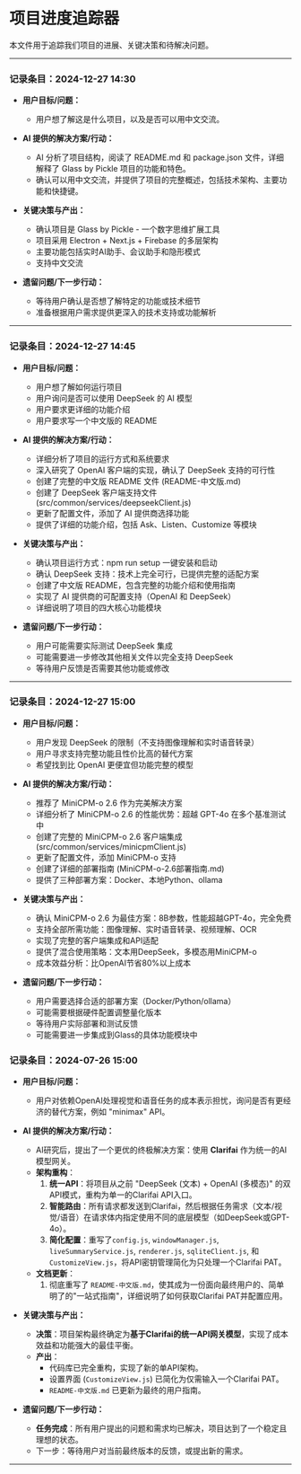 # 项目进度追踪器

本文件用于追踪我们项目的进展、关键决策和待解决问题。

---

### 记录条目：2024-12-27 14:30

*   **用户目标/问题：**
    *   用户想了解这是什么项目，以及是否可以用中文交流。

*   **AI 提供的解决方案/行动：**
    *   AI 分析了项目结构，阅读了 README.md 和 package.json 文件，详细解释了 Glass by Pickle 项目的功能和特色。
    *   确认可以用中文交流，并提供了项目的完整概述，包括技术架构、主要功能和快捷键。

*   **关键决策与产出：**
    *   确认项目是 Glass by Pickle - 一个数字思维扩展工具
    *   项目采用 Electron + Next.js + Firebase 的多层架构
    *   主要功能包括实时AI助手、会议助手和隐形模式
    *   支持中文交流

*   **遗留问题/下一步行动：**
    *   等待用户确认是否想了解特定的功能或技术细节
    *   准备根据用户需求提供更深入的技术支持或功能解析

---

### 记录条目：2024-12-27 14:45

*   **用户目标/问题：**
    *   用户想了解如何运行项目
    *   用户询问是否可以使用 DeepSeek 的 AI 模型
    *   用户要求更详细的功能介绍
    *   用户要求写一个中文版的 README

*   **AI 提供的解决方案/行动：**
    *   详细分析了项目的运行方式和系统要求
    *   深入研究了 OpenAI 客户端的实现，确认了 DeepSeek 支持的可行性
    *   创建了完整的中文版 README 文件 (README-中文版.md)
    *   创建了 DeepSeek 客户端支持文件 (src/common/services/deepseekClient.js)
    *   更新了配置文件，添加了 AI 提供商选择功能
    *   提供了详细的功能介绍，包括 Ask、Listen、Customize 等模块

*   **关键决策与产出：**
    *   确认项目运行方式：npm run setup 一键安装和启动
    *   确认 DeepSeek 支持：技术上完全可行，已提供完整的适配方案
    *   创建了中文版 README，包含完整的功能介绍和使用指南
    *   实现了 AI 提供商的可配置支持（OpenAI 和 DeepSeek）
    *   详细说明了项目的四大核心功能模块

*   **遗留问题/下一步行动：**
    *   用户可能需要实际测试 DeepSeek 集成
    *   可能需要进一步修改其他相关文件以完全支持 DeepSeek
    *   等待用户反馈是否需要其他功能或修改

---

### 记录条目：2024-12-27 15:00

*   **用户目标/问题：**
    *   用户发现 DeepSeek 的限制（不支持图像理解和实时语音转录）
    *   用户寻求支持完整功能且性价比高的替代方案
    *   希望找到比 OpenAI 更便宜但功能完整的模型

*   **AI 提供的解决方案/行动：**
    *   推荐了 MiniCPM-o 2.6 作为完美解决方案
    *   详细分析了 MiniCPM-o 2.6 的性能优势：超越 GPT-4o 在多个基准测试中
    *   创建了完整的 MiniCPM-o 2.6 客户端集成 (src/common/services/minicpmClient.js)
    *   更新了配置文件，添加 MiniCPM-o 支持
    *   创建了详细的部署指南 (MiniCPM-o-2.6部署指南.md)
    *   提供了三种部署方案：Docker、本地Python、ollama

*   **关键决策与产出：**
    *   确认 MiniCPM-o 2.6 为最佳方案：8B参数，性能超越GPT-4o，完全免费
    *   支持全部所需功能：图像理解、实时语音转录、视频理解、OCR
    *   实现了完整的客户端集成和API适配
    *   提供了混合使用策略：文本用DeepSeek，多模态用MiniCPM-o
    *   成本效益分析：比OpenAI节省80%以上成本

*   **遗留问题/下一步行动：**
    *   用户需要选择合适的部署方案（Docker/Python/ollama）
    *   可能需要根据硬件配置调整量化版本
    *   等待用户实际部署和测试反馈
    *   可能需要进一步集成到Glass的具体功能模块中

### 记录条目：2024-07-26 15:00

*   **用户目标/问题：**
    *   用户对依赖OpenAI处理视觉和语音任务的成本表示担忧，询问是否有更经济的替代方案，例如 "minimax" API。

*   **AI 提供的解决方案/行动：**
    *   AI研究后，提出了一个更优的终极解决方案：使用 **Clarifai** 作为统一的AI模型网关。
    *   **架构重构**：
        1.  **统一API**：将项目从之前 "DeepSeek (文本) + OpenAI (多模态)" 的双API模式，重构为单一的Clarifai API入口。
        2.  **智能路由**：所有请求都发送到Clarifai，然后根据任务需求（文本/视觉/语音）在请求体内指定使用不同的底层模型（如DeepSeek或GPT-4o）。
        3.  **简化配置**：重写了`config.js`, `windowManager.js`, `liveSummaryService.js`, `renderer.js`, `sqliteClient.js`, 和 `CustomizeView.js`，将API密钥管理简化为只处理一个Clarifai PAT。
    *   **文档更新**：
        1.  彻底重写了 `README-中文版.md`，使其成为一份面向最终用户的、简单明了的"一站式指南"，详细说明了如何获取Clarifai PAT并配置应用。

*   **关键决策与产出：**
    *   **决策**：项目架构最终确定为**基于Clarifai的统一API网关模型**，实现了成本效益和功能强大的最佳平衡。
    *   **产出**：
        *   代码库已完全重构，实现了新的单API架构。
        *   设置界面 (`CustomizeView.js`) 已简化为仅需输入一个Clarifai PAT。
        *   `README-中文版.md` 已更新为最终的用户指南。

*   **遗留问题/下一步行动：**
    *   **任务完成**：所有用户提出的问题和需求均已解决，项目达到了一个稳定且理想的状态。
    *   下一步：等待用户对当前最终版本的反馈，或提出新的需求。

--- 